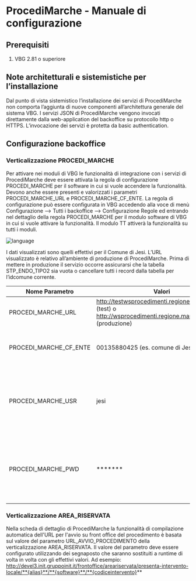 # ProcediMarche - Manuale di configurazione

## Prerequisiti
1. VBG 2.81 o superiore

## Note architetturali e sistemistiche per l’installazione
Dal punto di vista sistemistico l’installazione dei servizi di ProcediMarche non comporta l’aggiunta di nuove componenti all’architettura generale del sistema VBG.
I servizi JSON di ProcediMarche vengono invocati direttamente dalla web-application del backoffice su protocollo http o HTTPS. L’invocazione dei servizi è protetta da basic authentication.

## Configurazione backoffice

### Verticalizzazione PROCEDI_MARCHE
Per attivare nei moduli di VBG le funzionalità di integrazione con i servizi di ProcediMarche deve essere attivata la regola di configurazione PROCEDI_MARCHE per il software in cui si vuole accendere la funzionalità. Devono anche essere presenti e valorizzati i parametri PROCEDI_MARCHE_URL e PROCEDI_MARCHE_CF_ENTE.
La regola di configurazione può essere configurata in VBG accedendo alla voce di menù 
Configurazione --> Tutti i backoffice --> Configurazione Regole ed entrando nel dettaglio della regola PROCEDI_MARCHE per il modulo software di VBG in cui si vuole attivare la funzionalità. Il modulo TT attiverà la funzionalità su tutti i moduli.

![language](/configurazione/procedimarche/immagini/cfgpm1.png)

I dati visualizzati sono quelli effettivi per il Comune di Jesi. L’URL visualizzato è relativo all’ambiente di produzione di ProcediMarche.
Prima di mettere in produzione il servizio occorre assicurarsi che la tabella STP_ENDO_TIPO2  sia vuota o cancellare tutti i record dalla tabella per l’idcomune corrente.

|Nome Parametro|Valori|Descrizione|
| ------ | ------ | ------ |
| PROCEDI_MARCHE_URL | 	http://testwsprocedimenti.regione.marche.it/api (test) o http://wsprocedimenti.regione.marche.it/api (produzione) | URL dell’endpoint dei servizi di ProcediMarche |
| PROCEDI_MARCHE_CF_ENTE | 00135880425 (es. comune di Jesi) | Codice fiscale dell’ente così come censito in ProcediMarche  |
| PROCEDI_MARCHE_USR | jesi | Utente per autenticazione nella chiamata ai servizi tramite basic authentication. Se omesso non viene utilizzata l’autenticazione |
| PROCEDI_MARCHE_PWD | ******* | Password per autenticazione nella chiamata ai servizi tramite basic authentication. Se omesso non viene utilizzata l’autenticazione |

### Verticalizzazione AREA_RISERVATA
Nella scheda di dettaglio di ProcediMarche la funzionalità di compilazione automatica dell'URL per l'avvio su front office del procedimento è basata sul valore del parametro URL_AVVIO_PROCEDIMENTO della verticalizzazione AREA_RISERVATA. 
Il valore del parametro deve essere configurato utilizzando dei segnaposto che saranno sostituiti a runtime di volta in volta con gli effettivi valori.
Ad esempio: http://devel3.init.gruppoinit.it/frontoffice/areariservata/presenta-intervento-locale/**{alias}**/**{software}**/**{codiceintervento}**


